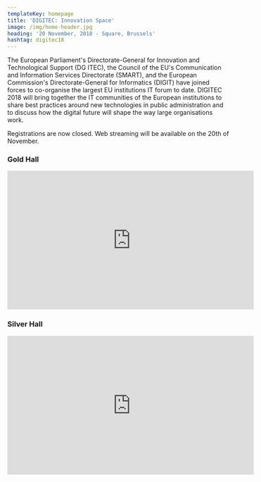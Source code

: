 ```yaml
---
templateKey: homepage
title: 'DIGITEC: Innovation Space'
image: /img/home-header.jpg
heading: '20 November, 2018 - Square, Brussels'
hashtag: digitec18
---
```


The European Parliament's Directorate-General for Innovation and Technological Support (DG ITEC), the Council of the EU's Communication and Information Services Directorate (SMART), and the European Commission's Directorate-General for Informatics (DIGIT) have joined forces to co-organise the largest EU institutions IT forum to date. DIGITEC 2018 will bring together the IT communities of the European institutions to share best practices around new technologies in public administration and to discuss how the digital future will shape the way large organisations work.

Registrations are now closed.
Web streaming will be available on the 20th of November.

### Gold Hall

<iframe frameborder="0" overflow-y: hidden; width="560" height="315" src="https://squarestream.tv/gold/iframe.html" frameborder="0" allow="autoplay; encrypted-media" allowfullscreen></iframe>

### Silver Hall

<iframe frameborder="0" overflow-y: hidden; width="560" height="315" src="https://squarestream.tv/silver/iframe.html" frameborder="0" allow="autoplay; encrypted-media" allowfullscreen></iframe>
